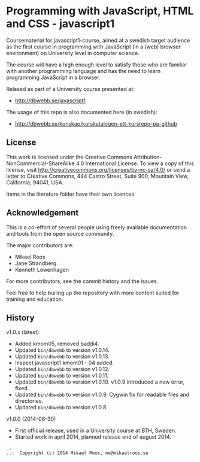Programming with JavaScript, HTML and CSS - javascript1
===================

Coursematerial for javascript1-course, aimed at a swedish target audience as the first course in programming with JavaScript (in a (web) browser environment) on University level in computer science. 

The course will have a high enough level to satisfy those who are familiar with another programming language and has the need to learn programming JavaScript in a browser.

Relased as part of a University course presented at:

* http://dbwebb.se/javascript1

The usage of this repo is also documented here (in swedish):

* http://dbwebb.se/kunskap/kurskatalogen-ett-kursrepo-pa-github



License
-------------------

This work is licensed under the Creative Commons Attribution-NonCommercial-ShareAlike 4.0 International License. To view a copy of this license, visit http://creativecommons.org/licenses/by-nc-sa/4.0/ or send a letter to Creative Commons, 444 Castro Street, Suite 900, Mountain View, California, 94041, USA.

Items in the literature folder have their own licences.



Acknowledgement
-------------------

This is a co-effort of several people using freely available documentation and tools from the open source community. 

The major contributors are:

* Mikael Roos
* Jane Strandberg
* Kenneth Lewenhagen

For more contributors, see the commit history and the issues.

Feel free to help builing up the repository with more content suited for training and education.



History
-------------------

v1.0.x (latest)

* Added kmom05, removed baddi4.
* Updated `bin/dbwebb` to version v1.0.14. 
* Updated `bin/dbwebb` to version v1.0.13. 
* Inspect javascript1 kmom01 - 04 added.
* Updated `bin/dbwebb` to version v1.0.12. 
* Updated `bin/dbwebb` to version v1.0.11. 
* Updated `bin/dbwebb` to version v1.0.10. v1.0.9 introduced a new error, fixed.
* Updated `bin/dbwebb` to version v1.0.9. Cygwin fix for readable files and directories.
* Updated `bin/dbwebb` to version v1.0.8.


v1.0.0 (2014-08-30)

* First official release, used in a University course at BTH, Sweden.
* Started work in april 2014, planned release end of august 2014.



```                                                            
 .                                                             
..:  Copyright (c) 2014 Mikael Roos, me@mikaelroos.se   
```                                                            
